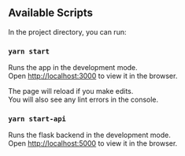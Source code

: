 
## Available Scripts

In the project directory, you can run:

### `yarn start`

Runs the app in the development mode.\
Open [http://localhost:3000](http://localhost:3000) to view it in the browser.

The page will reload if you make edits.\
You will also see any lint errors in the console.


### `yarn start-api`

Runs the flask backend in the development mode.\
Open [http://localhost:5000](http://localhost:5000) to view it in the browser.

